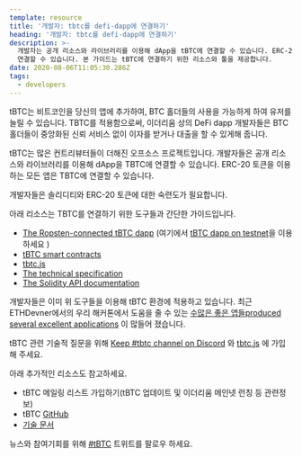 ```yaml
---
template: resource
title: '개발자: tbtc를 defi-dapp에 연결하기'
heading: '개발자: tbtc를 defi-dapp에 연결하기'
description: >-
  개발자는 공개 리소스와 라이브러리를 이용해 dApp을 tBTC에 연결할 수 있습니다. ERC-20 토큰을 이용하는 모든 앱은 TBTC에
  연결할 수 있습니다. 본 가이드는 tBTC에 연결하기 위한 리소스와 툴을 제공합니다.
date: 2020-08-06T11:05:30.286Z
tags:
  - developers
---
```

tBTC는 비트코인을 당신의 앱에 추가하여, BTC 홀더들의 사용을 가능하게 하여 유저를 늘릴 수 있습니다. TBTC를 적용함으로써, 이더리움 상의 DeFi dapp 개발자들은 BTC 홀더들이 중앙화된 신뢰 서비스 없이 이자를 받거나 대출을 할 수 있게해 줍니다.

tBTC는 많은 컨트리뷰터들이 더해진 오프소스 프로젝트입니다. 개발자들은 공개 리소스와 라이브러리를 이용해 dApp을 TBTC에 연결할 수 있습니다. ERC-20 토큰을 이용하는 모든 앱은 TBTC에 연결할 수 있습니다.

개발자들은 솔리디티와 ERC-20 토큰에 대한 숙련도가 필요합니다.

아래 리소스는 TBTC를 연결하기 위한 도구들과 간단한 가이드입니다.

* [The Ropsten-connected tBTC dapp](https://github.com/keep-network/tbtc-dapp) (여기에서 [tBTC dapp on testnet](https://dapp.test.tbtc.network/)을 이용하세요 )
* [tBTC smart contracts](https://github.com/keep-network/tbtc)
* [tbtc.js](https://github.com/keep-network/tbtc.js)
* [The technical specification](http://docs.keep.network/tbtc/)
* [The Solidity API documentation](http://docs.keep.network/tbtc/solidity/)

개발자들은 이미 위 도구들을 이용해 tBTC 환경에 적용하고 있습니다. 최근 ETHDevner에서의 우리 해커톤에서 도움을 줄 수 있는 [수많은 좋은 앱들produced several excellent applications](https://blog.keep.network/bitcoin-earn-wins-ethdenver-tbtc-hackathon-prize-5233ce805468) 이 많들어 졌습니다.

tBTC 관련 기술적 질문을 위해 [Keep #tbtc channel on Discord](https://chat.tbtc.network) 와 [tbtc.js](https://tbtc.network/news/2020-02-14-announcing-tbtc-js) 에 가입해 주세요.

아래 추가적인 리소스도 참고하세요.

* tBTC 메일링 리스트 가입하기(tBTC 업데이트 및 이더리움 메인넷 런칭 등 관련정보)
* tBTC [GitHub](https://github.com/keep-network/tbtc)
* [기술 문서](http://docs.keep.network/tbtc/index.pdf)

뉴스와 참여기회를 위해 [\#tBTC](https://twitter.com/hashtag/tBTC) 트위트를 팔로우 하세요.
